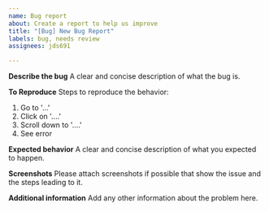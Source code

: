 ```yaml
---
name: Bug report
about: Create a report to help us improve
title: "[Bug] New Bug Report"
labels: bug, needs review
assignees: jds691

---
```


**Describe the bug**
A clear and concise description of what the bug is.

**To Reproduce**
Steps to reproduce the behavior:
1. Go to '...'
2. Click on '....'
3. Scroll down to '....'
4. See error

**Expected behavior**
A clear and concise description of what you expected to happen.

**Screenshots**
Please attach screenshots if possible that show the issue and the steps leading to it.

**Additional information**
Add any other information about the problem here.
